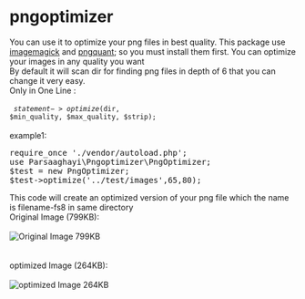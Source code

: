 # pngoptimizer

You can use it to optimize your png files in best quality.
This package use <a href="https://imagemagick.org/" target="_blank" rel="noopener noreferrer">imagemagick</a> and <a href="https://pngquant.org/" target="_blank" rel="noopener noreferrer">pngquant</a>; so you must install them first.
You can optimize your images in any quality you want<br>
By default it will scan dir for finding png files in depth of 6 that you can change it very easy.<br>
Only in One Line :<br><br>
<code>
$statement->optimize($dir, $min_quality, $max_quality, $strip);
</code><br>
<br>example1:<br>
<pre>
require_once './vendor/autoload.php';
use Parsaaghayi\Pngoptimizer\PngOptimizer;
$test = new PngOptimizer;
$test->optimize('../test/images',65,80);
</pre>
This code will create an optimized version of your png file which the name is filename-fs8 in same directory<br>
Original Image (799KB):<br><br>
![Original Image 799KB](https://parsaaghayi.ir/github/pngoptimizer/favpng_pumpkin-cucurbita-vine-clip-art.png "Original Image 799KB")<br><br><br>
optimized Image (264KB):<br><br>
![optimized Image 264KB](https://parsaaghayi.ir/github/pngoptimizer/favpng_pumpkin-cucurbita-vine-clip-art-fs8.png "optimized Image 264KB")<br><br><br>

